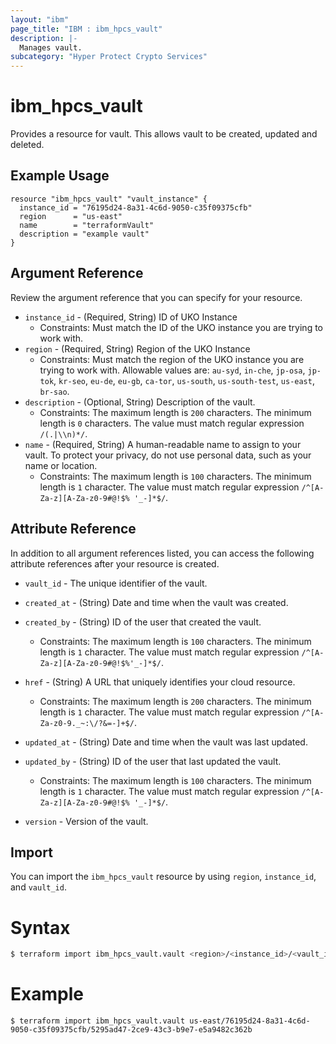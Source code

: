 ```yaml
---
layout: "ibm"
page_title: "IBM : ibm_hpcs_vault"
description: |-
  Manages vault.
subcategory: "Hyper Protect Crypto Services"
---
```


# ibm_hpcs_vault

Provides a resource for vault. This allows vault to be created, updated and deleted.

## Example Usage

```hcl
resource "ibm_hpcs_vault" "vault_instance" {
  instance_id = "76195d24-8a31-4c6d-9050-c35f09375cfb"
  region      = "us-east"
  name        = "terraformVault"
  description = "example vault"
}
```

## Argument Reference

Review the argument reference that you can specify for your resource.

* `instance_id` - (Required, String) ID of UKO Instance
  * Constraints: Must match the ID of the UKO instance you are trying to work with.
* `region` - (Required, String) Region of the UKO Instance
  * Constraints: Must match the region of the UKO instance you are trying to work with. Allowable values are: `au-syd`, `in-che`, `jp-osa`, `jp-tok`, `kr-seo`, `eu-de`, `eu-gb`, `ca-tor`, `us-south`, `us-south-test`, `us-east`, `br-sao`.
* `description` - (Optional, String) Description of the vault.
  * Constraints: The maximum length is `200` characters. The minimum length is `0` characters. The value must match regular expression `/(.|\\n)*/`.
* `name` - (Required, String) A human-readable name to assign to your vault. To protect your privacy, do not use personal data, such as your name or location.
  * Constraints: The maximum length is `100` characters. The minimum length is `1` character. The value must match regular expression `/^[A-Za-z][A-Za-z0-9#@!$% '_-]*$/`.

## Attribute Reference

In addition to all argument references listed, you can access the following attribute references after your resource is created.

* `vault_id` - The unique identifier of the vault.
* `created_at` - (String) Date and time when the vault was created.
* `created_by` - (String) ID of the user that created the vault.
  * Constraints: The maximum length is `100` characters. The minimum length is `1` character. The value must match regular expression `/^[A-Za-z][A-Za-z0-9#@!$%'_-]*$/`.
* `href` - (String) A URL that uniquely identifies your cloud resource.
  * Constraints: The maximum length is `200` characters. The minimum length is `1` character. The value must match regular expression `/^[A-Za-z0-9._~:\/?&=-]+$/`.
* `updated_at` - (String) Date and time when the vault was last updated.
* `updated_by` - (String) ID of the user that last updated the vault.
  * Constraints: The maximum length is `100` characters. The minimum length is `1` character. The value must match regular expression `/^[A-Za-z][A-Za-z0-9#@!$% '_-]*$/`.

* `version` - Version of the vault.

## Import

You can import the `ibm_hpcs_vault` resource by using `region`, `instance_id`, and `vault_id`.

# Syntax
```bash
$ terraform import ibm_hpcs_vault.vault <region>/<instance_id>/<vault_id>
```

# Example
```
$ terraform import ibm_hpcs_vault.vault us-east/76195d24-8a31-4c6d-9050-c35f09375cfb/5295ad47-2ce9-43c3-b9e7-e5a9482c362b
```
